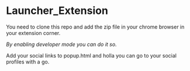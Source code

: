 # Launcher_Extension

You need to clone this repo and add the zip file in your chrome browser in your extension corner.

*By enabling developer mode you can do it so.*

Add your social links to popup.html and holla you can go to your social profiles with a go.

